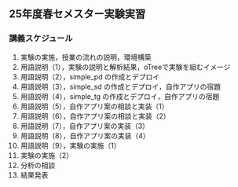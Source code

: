 ## 25年度春セメスター実験実習

### 講義スケジュール

1. 実験の実施，授業の流れの説明，環境構築
2. 用語説明（1），実験の説明と解析結果，oTreeで実験を組むイメージ
3. 用語説明（2），simple_pd の作成とデプロイ
4. 用語説明（3），simple_sd の作成とデプロイ，自作アプリの宿題
5. 用語説明（4），simple_tg の作成とデプロイ，自作アプリの宿題
6. 用語説明（5），自作アプリ案の相談と実装（1）
7. 用語説明（6），自作アプリ案の相談と実装（2）
8. 用語説明（7），自作アプリ案の実装（3）
9. 用語説明（8），自作アプリ案の実装（4）
10. 用語説明（9），実験の実施（1）
11. 実験の実施（2）
12. 分析の相談
13. 結果発表

